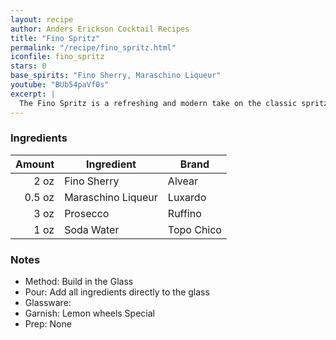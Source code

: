 ```yaml
---
layout: recipe
author: Anders Erickson Cocktail Recipes
title: "Fino Spritz"
permalink: "/recipe/fino_spritz.html"
iconfile: fino_spritz
stars: 0
base_spirits: "Fino Sherry, Maraschino Liqueur"
youtube: "BUb54paVf0s"
excerpt: |
  The Fino Spritz is a refreshing and modern take on the classic spritz cocktail, featuring Fino Sherry as its base spirit.
---
```


### Ingredients

| Amount | Ingredient         | Brand      |
| -----: | ------------------ | ---------- |
|   2 oz | Fino Sherry        | Alvear     |
| 0.5 oz | Maraschino Liqueur | Luxardo    |
|   3 oz | Prosecco           | Ruffino    |
|   1 oz | Soda Water         | Topo Chico |

### Notes

- Method: Build in the Glass
- Pour: Add all ingredients directly to the glass
- Glassware:
- Garnish: Lemon wheels Special
- Prep: None
